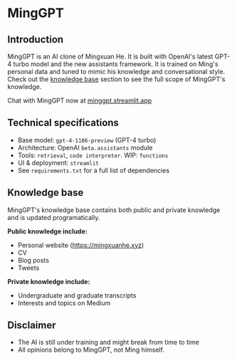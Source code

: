 # MingGPT

## Introduction
MingGPT is an AI clone of Mingxuan He. It is built with OpenAI's latest GPT-4 turbo model and the new assistants framework. It is trained on Ming's personal data and tuned to mimic his knowledge and conversational style. Check out the [knowledge base](#knowledge-base) section to see the full scope of MingGPT's knowledge.

Chat with MingGPT now at [minggpt.streamlit.app](https://minggpt.streamlit.app)

## Technical specifications
- Base model: `gpt-4-1106-preview` (GPT-4 turbo)
- Architecture: OpenAI `beta.assistants` module
- Tools: `retrieval`, `code interpreter`. WIP: `functions`
- UI & deployment: `streamlit`
- See `requirements.txt` for a full list of dependencies

## Knowledge base
MingGPT's knowledge base contains both public and private knowledge and is updated programatically.  

**Public knowledge include:**
- Personal website (https://mingxuanhe.xyz)
- CV
- Blog posts
- Tweets

**Private knowledge include:**
- Undergraduate and graduate transcripts
- Interests and topics on Medium

## Disclaimer
- The AI is still under training and might break from time to time
- All opinions belong to MingGPT, not Ming himself.